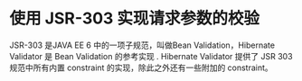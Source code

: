 # 使用 JSR-303 实现请求参数的校验

JSR-303 是JAVA EE 6 中的一项子规范，叫做Bean Validation，Hibernate Validator 是 Bean Validation 的参考实现 .
Hibernate Validator 提供了 JSR
303 规范中所有内置 constraint 的实现，除此之外还有一些附加的 constraint。
